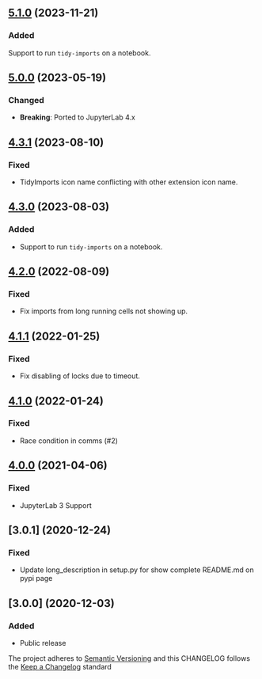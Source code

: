 ## [5.1.0](https://github.com/deshaw/jupyterlab-pyflyby/compare/v5.0.0...v5.1.0) (2023-11-21)

### Added

Support to run `tidy-imports` on a notebook.

## [5.0.0](https://github.com/deshaw/jupyterlab-pyflyby/compare/v4.2.0...v5.0.0) (2023-05-19)

### Changed

- **Breaking**: Ported to JupyterLab 4.x

## [4.3.1](https://github.com/deshaw/jupyterlab-pyflyby/compare/v4.3.0...v4.3.1) (2023-08-10)

### Fixed

- TidyImports icon name conflicting with other extension icon name.

## [4.3.0](https://github.com/deshaw/jupyterlab-pyflyby/compare/v4.2.0...v4.3.0) (2023-08-03)

### Added

- Support to run `tidy-imports` on a notebook.

## [4.2.0](https://github.com/deshaw/jupyterlab-pyflyby/compare/v4.1.1...v4.2.0) (2022-08-09)

### Fixed

- Fix imports from long running cells not showing up.

## [4.1.1](https://github.com/deshaw/jupyterlab-pyflyby/compare/v4.1.0...v4.1.1) (2022-01-25)

### Fixed

- Fix disabling of locks due to timeout.

## [4.1.0](https://github.com/deshaw/jupyterlab-pyflyby/compare/v4.0.0...v4.1.0) (2022-01-24)

### Fixed

- Race condition in comms (#2)

## [4.0.0](https://github.com/deshaw/jupyterlab-pyflyby/compare/v3.0.1...v4.0.0) (2021-04-06)

### Fixed

- JupyterLab 3 Support

## [3.0.1] (2020-12-24)

### Fixed

- Update long_description in setup.py for show complete README.md on pypi page

## [3.0.0] (2020-12-03)

### Added

- Public release

The project adheres to [Semantic Versioning](https://semver.org/spec/v2.0.0.html) and
this CHANGELOG follows the [Keep a Changelog](https://keepachangelog.com/en/1.0.0/) standard
